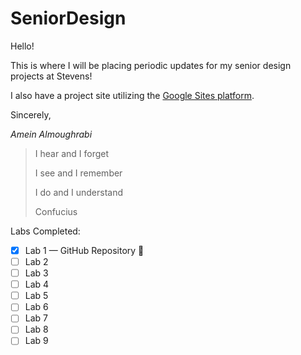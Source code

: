 # SeniorDesign

Hello!

This is where I will be placing periodic updates for my senior design projects at Stevens!

I also have a project site utilizing the [Google Sites platform](https://sites.google.com/view/seniordesign-amein/).

Sincerely,

*Amein Almoughrabi*


> I hear and I forget
>
> I see and I remember
>
>  I do and I understand
> 
> Confucius 

Labs Completed:

- [x] Lab 1 — GitHub Repository :tada:
- [ ] Lab 2
- [ ] Lab 3
- [ ] Lab 4
- [ ] Lab 5
- [ ] Lab 6
- [ ] Lab 7
- [ ] Lab 8
- [ ] Lab 9
